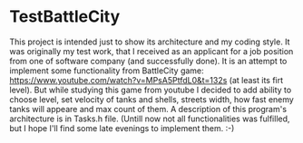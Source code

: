 # TestBattleCity
This project is intended just to show its architecture and my coding style.
It was originally my test work, that I received as an applicant for a job position from one of 
software company (and successfully done). It is an attempt to implement some functionality from 
BattleCity game: https://www.youtube.com/watch?v=MPsA5PtfdL0&t=132s (at least its firt level).
But while studying this game from youtube I decided to add ability to choose level, set velocity
of tanks and shells, streets width, how fast enemy tanks will appeare and max count of them.
A description of this program's architecture is in Tasks.h file.
(Untill now not all functionalities was fulfilled, but I hope I'll find some late evenings to implement them. :-)
